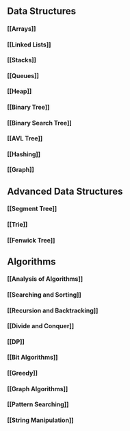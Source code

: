 ## Data Structures
#### [[Arrays]]
#### [[Linked Lists]]
#### [[Stacks]]
#### [[Queues]]
#### [[Heap]]
#### [[Binary Tree]]
#### [[Binary Search Tree]]
#### [[AVL Tree]]
#### [[Hashing]]
#### [[Graph]]

## Advanced Data Structures
#### [[Segment Tree]]
#### [[Trie]]
#### [[Fenwick Tree]]

## Algorithms
#### [[Analysis of Algorithms]]
#### [[Searching and Sorting]]
#### [[Recursion and Backtracking]]
#### [[Divide and Conquer]]
#### [[DP]]
#### [[Bit Algorithms]]
#### [[Greedy]]
#### [[Graph Algorithms]]
#### [[Pattern Searching]]
#### [[String Manipulation]]

